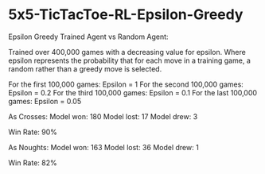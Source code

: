 # 5x5-TicTacToe-RL-Epsilon-Greedy

Epsilon Greedy Trained Agent vs Random Agent:

Trained over 400,000 games with a decreasing value for epsilon. Where epsilon represents the probability that for each move in a training game, a random rather than a greedy move is selected.

For the first 100,000 games: Epsilon = 1
For the second 100,000 games: Epsilon = 0.2
For the third 100,000 games: Epsilon = 0.1
For the last 100,000 games: Epsilon = 0.05

As Crosses:
Model won: 180
Model lost: 17
Model drew: 3

Win Rate: 90%

As Noughts:
Model won: 163
Model lost: 36
Model drew: 1

Win Rate: 82%

